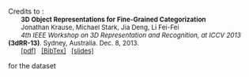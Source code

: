 Credits to :  
<font size="-1">
            &nbsp;&nbsp;&nbsp;&nbsp;&nbsp;&nbsp;
            <b>3D Object Representations for Fine-Grained Categorization</b><br>
            &nbsp;&nbsp;&nbsp;&nbsp;&nbsp;&nbsp;
            Jonathan Krause, Michael Stark, Jia Deng, Li Fei-Fei<br>
            &nbsp;&nbsp;&nbsp;&nbsp;&nbsp;&nbsp;
            <i>4th IEEE Workshop on 3D Representation and Recognition, at ICCV 2013</i> <b>(3dRR-13)</b>. Sydney, Australia. Dec. 8, 2013.<br>
            &nbsp;&nbsp;&nbsp;&nbsp;&nbsp;&nbsp;
            <a style="text-decoration: underline" href="https://ai.stanford.edu/~jkrause/papers/3drr13.pdf">[pdf]</a>
            &nbsp;&nbsp;<a style="text-decoration: underline" href="https://ai.stanford.edu/~jkrause/papers/3drr13.bib">[BibTex]</a>
            &nbsp;&nbsp;<a style="text-decoration: underline" href="https://ai.stanford.edu/~jkrause/papers/3drr_talk.pdf">[slides]</a>
</font>

  for the dataset
